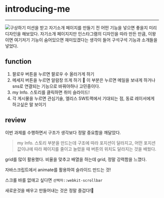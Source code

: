 # introducing-me

***

![구상하기](https://velog.velcdn.com/images/dyorong/post/d0072bff-2e00-46c9-8e93-f98571066f0a/image.png)
미션을 받고 자기소개 페이지를 만들기 전 어떤 기능을 넣으면 좋을지 미리 디자인을 해보았다. 
자기소개 페이지지만 인스타그램의 디자인을 따라 만든 만큼, 이왕이면 여기저기 기능이 숨어있으면 재미있겠다는 생각이 들어 구석구석 기능과 소개들을 넣었다.

## function
1. 팔로우 버튼을 누르면 팔로우 수 올라가게 하기
2. 메세지 버튼을 누르면 알람창 뜨게 하기
🧐 이 부분은 누르면 메일을 보내게 하거나 sns로 연결되는 기능으로 바꿔야하나 고민중이다. 
3. my Info. 스토리를 클릭하면 취미 슬라이드!
4. 각 게시물을 누르면 관심기술, 엘리스 SW트랙에서 기대되는 점, 동료 레이서에게 하고싶은 말 보이기

## review
이번 과제를 수행하면서 구조가 생각보다 정말 중요함을 깨달았다. 
> my Info. 스토리 부분을 만드는데 구조에 따라 포지션이 달라지고,
> 어떤 포지션 값이냐에 따라 페이지를 줄이고 늘렸을 때 버튼의 위치도 달라지는 것을 배웠다.

grid를 많이 활용했다. 비율을 맞추고 배열을 하는데 grid, 정말 강력함을 느꼈다. 

자바스크립트에서 animate를 활용하여 슬라이드 만드는 것!

스크롤 바를 없애고 싶다면 `선택자::webkit-scrollbar`


새로운것을 배우고 만들어내는 것은 정말 즐겁다!🥰
